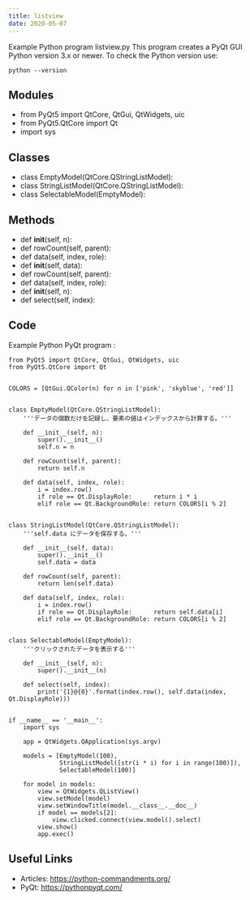 ```yaml
---
title: listview
date: 2020-05-07
---
```

Example Python program listview.py
This program creates a PyQt GUI
Python version 3.x or newer.
To check the Python version use:

    python --version

## Modules

* from PyQt5 import QtCore, QtGui, QtWidgets, uic
* from PyQt5.QtCore import Qt
* import sys

## Classes

* class EmptyModel(QtCore.QStringListModel):
* class StringListModel(QtCore.QStringListModel):
* class SelectableModel(EmptyModel):

## Methods

* def __init__(self, n):
* def rowCount(self, parent):
* def data(self, index, role):
* def __init__(self, data):
* def rowCount(self, parent):
* def data(self, index, role):
* def __init__(self, n):
* def select(self, index):

## Code

Example Python PyQt program :

    from PyQt5 import QtCore, QtGui, QtWidgets, uic
    from PyQt5.QtCore import Qt
    
    
    COLORS = [QtGui.QColor(n) for n in ['pink', 'skyblue', 'red']]
    
    
    class EmptyModel(QtCore.QStringListModel):
        '''データの個数だけを記録し、要素の値はインデックスから計算する。'''
    
        def __init__(self, n):
            super().__init__()
            self.n = n
    
        def rowCount(self, parent):
            return self.n
    
        def data(self, index, role):
            i = index.row()
            if role == Qt.DisplayRole:      return i * i
            elif role == Qt.BackgroundRole: return COLORS[i % 2]
    
    
    class StringListModel(QtCore.QStringListModel):
        '''self.data にデータを保存する。'''
    
        def __init__(self, data):
            super().__init__()
            self.data = data
    
        def rowCount(self, parent):
            return len(self.data)
    
        def data(self, index, role):
            i = index.row()
            if role == Qt.DisplayRole:      return self.data[i]
            elif role == Qt.BackgroundRole: return COLORS[i % 2]
    
    
    class SelectableModel(EmptyModel):
        '''クリックされたデータを表示する'''
    
        def __init__(self, n):
            super().__init__(n)
    
        def select(self, index):
            print('{1}@{0}'.format(index.row(), self.data(index, Qt.DisplayRole)))
    
    
    if __name__ == '__main__':
        import sys
    
        app = QtWidgets.QApplication(sys.argv)
    
        models = [EmptyModel(100),
                  StringListModel([str(i * i) for i in range(100)]),
                  SelectableModel(100)]
    
        for model in models:
            view = QtWidgets.QListView()
            view.setModel(model)
            view.setWindowTitle(model.__class__.__doc__)
            if model == models[2]:
                view.clicked.connect(view.model().select)
            view.show()
            app.exec()
    

## Useful Links

- Articles: https://python-commandments.org/
- PyQt: https://pythonpyqt.com/
